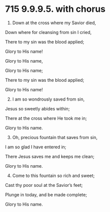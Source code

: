 # 715 9.9.9.5. with chorus

1.  Down at the cross where my Savior died,

Down where for cleansing from sin I cried,

There to my sin was the blood applied;

Glory to His name!

Glory to His name,

Glory to His name;

There to my sin was the blood applied;

Glory to His name!

2.  I am so wondrously saved from sin,

Jesus so sweetly abides within;

There at the cross where He took me in;

Glory to His name.

3.  Oh, precious fountain that saves from sin,

I am so glad I have entered in;

There Jesus saves me and keeps me clean;

Glory to His name.

4.  Come to this fountain so rich and sweet;

Cast thy poor soul at the Savior’s feet;

Plunge in today, and be made complete;

Glory to His name.

